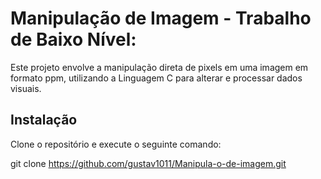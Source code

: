 # Manipulação de Imagem - Trabalho de Baixo Nível:
Este projeto envolve a manipulação direta de pixels em uma imagem em formato ppm, utilizando a Linguagem C para alterar e processar dados visuais.

## Instalação
Clone o repositório e execute o seguinte comando:

git clone https://github.com/gustav1011/Manipula-o-de-imagem.git



